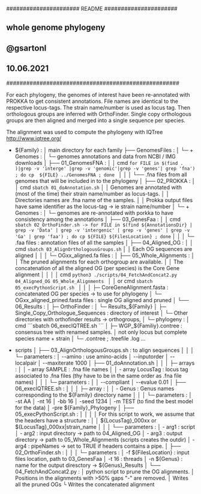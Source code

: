 ###################### README ######################
##              whole genome phylogeny            ##
##
## @gsartonl 									  ##
## 10.06.2021									  ##
####################################################



For each phylogeny, the genomes of interest have been re-annotated with PROKKA
to get consistent annotations.
File names are identical to the respective locus-tags.
The strain name/number is used as locus tag.
Then orthologous groups are inferred with OrthoFinder. Single copy orthologous
groups are then aligned and merged into a single sequence per species.

The alignment was used to compute the phylogeny with IQTree http://www.iqtree.org/


+ ${Family} :
│  main directory for each family
├── GenomesFiles :
│	└─ + Genomes :
│		└─ genomes annotations and data from NCBI / IMG downloads
│
├── 01_GenomesFNA :
│	│  cmd ```for FILE in $(find . )|grep -v 'interge' |grep -v 'genomic'|grep -v 'genes'| grep 'fna') ; do cp  ${FILE} ../GenomesFNA ; done ```
│	│
│	└── .fna files from all genomes that will be included in to the phylogeny
│
├── 02_PROKKA :
│	│  cmd ```sbatch 01_doAnnotation.sh```
│	│  Genomes are annotated with (most of the time) their strain name/number as locus-tags.
│	│  Directories names are .fna name of the samples.
│	│  Prokka output files have same identifier as the locus-tag -> ie strain name/number
│	└─ + Genomes :
│		└─ genomes are re-annotated with porkka to have consistency among the annotations
│
├── 03_GenesFaa :
│	│  cmd ```sbatch 02_OrthoFinder.sh -> for FILE in $(find ${AnnotationsDir} | grep -v 'Data' | grep -v 'intergenic' | grep -v 'genes' | grep -v 'Ga' | grep 'faa') ; do cp ${FILE} ${FilesLocation} ; done```
│	│
│	└─ .faa files : annotation files of all the samples
│
├── 04_Aligned_OG :
│	│  cmd ``` sbatch 03_AlignOrthologousGroups.sh ```
│	│  Each OG sequences are aligned
│	│
│	└─ OGxx_aligned.fa files :
│
├── 05_Whole_Alignments :
│	│  The pruned alignments for each orthogroup are available.
│	│  The concatenation of all the aligned OG (per species) is the Core Gene alignment
│	│
│	│  cmd ```python3 ./scripts/04_FetchAndConcat2.py 04_Aligned_OG 05_Whole_Alignments ```
│	│ or  cmd ```sbatch 05_execPythonScript.sh ```
│	│
│	├─ CoreGeneAlignment.fasta : concatenated OG per species -> to use for phylogeny
│	└─ OGxx_aligned_prined.fasta files : single OG aligned and pruned
│
└──	 06_Results :
	│
	├─ OrthoFinder :
	│	└─ Results_${Family}
	│		├─ Single_Copy_Orthologue_Sequences : directory of interest
	│		└─ Other directories with orthofinder results -> orthogroups,
	│
	└─ phylogeny :
		│  cmd ```sbatch 06_execIQTREE.sh ```
		│
		├─ WGP_${Familiy}.contree : consensus tree with renamed samples.
		│  not only locus but complete species name + strain
		│
		└─ .contree ; .treefile .log ...

+ scripts
│
├── 03_AlignOrthologousGroups.sh : to align sequences
│	│
│	└─ parameters :
│		--amino : use amino-acids
│		--inputorder
│		--localpair
│		--maxiterate 1000
│
├── 01_doAnnotation.sh
│	│
│	├─ arrays :
│	│	- array SAMPLE : .fna file names
│	│	- array LocusTag : locus tag associated to .fna files (thy have to be in the same order as .fna file names)
│	│
│	└─ parameters :
│
│		--compliant
│		--evalue 0.01
│
├── 06_execIQTREE.sh :
│	│
│	├─ array :
│	│	- Genus : Genus names corresponding to the ${Family} directory name
│	│
│	└─ parameters :
│		-st AA
│		-nt 16
│		-bb 16
│		-seed 1234
│		-m TEST (to find the best model for the data)
│		-pre ${Family}_Phylogeny
│
├── 05_execPythonScript.sh :
│	│
│	│  For this script to work, we assume that the headers have a structure :
│	│  ${LocusTag}_000xx or ${LocusTag}_000xx|strain_name
│	│
│	└── parameters :
│		- arg1 : script
│		- arg2 : input directory -> path to 04_Aligned_OG
│		- arg3 : output directory -> path to 05_Whole_Alignments (scripts creates the outdir)
│		- arg4 : pipeNames -> set to TRUE if headers contains a pipe.
│
├── 02_OrthoFinder.sh :
│	│
│	└─ parameters :
│		-f ${FilesLocation} : input files location, path to 03_GenesFaa
│		-t 16 : threads
│		-n ${Genus} : name for the output diresctory -> ${Genus}_Results
│
└── 04_FetchAndConcat2.py :
	│  python script to prune the OG alignments.
	│  Positions in the alignments with >50% gaps "-" are removed.
	│  Writes all the pruned OGs
	└  Writes the concatenated alignment
